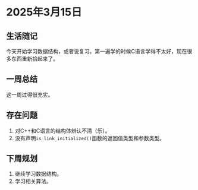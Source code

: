 # 2025年3月15日

## 生活随记
今天开始学习数据结构，或者说复习。第一遍学的时候C语言学得不太好，现在很多东西重新拾起来了。

## 一周总结
这一周过得很充实。

## 存在问题
1. 对C++和C语言的结构体辨认不清（乐）。
2. 没有声明`is_link_initialized()`函数的返回值类型和参数类型。

## 下周规划
1. 继续学习数据结构。
2. 学习相关算法。
